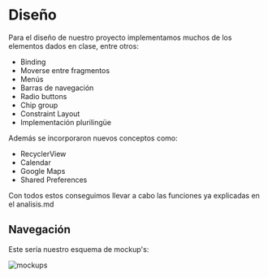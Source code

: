 # Diseño 

Para el diseño de nuestro proyecto implementamos muchos de los elementos dados en clase, entre otros: 
- Binding
- Moverse entre fragmentos
- Menús
- Barras de navegación
- Radio buttons
- Chip group
- Constraint Layout
- Implementación plurilingüe

Además se incorporaron nuevos conceptos como:
- RecyclerView
- Calendar
- Google Maps
- Shared Preferences

Con todos estos conseguimos llevar a cabo las funciones ya explicadas en el analisis.md

## Navegación 

Este sería nuestro esquema de mockup's: 

![mockups](https://github.com/a22dianart/DAM_UF1_Proyecto/assets/114477134/9fa9bb79-7090-45c7-9b3f-b52c9932cf23)
